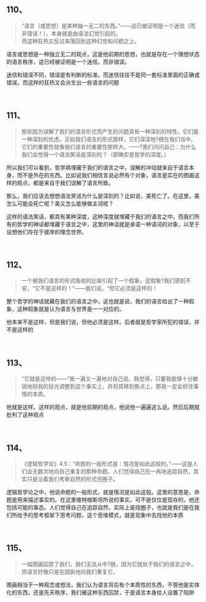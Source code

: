 <h2>110、</h2><blockquote data-pid="KE3-Kjbg">“语言（或思想）是某种独一无二的东西。”——这已被证明是一个迷信（而非错误！），本身就是由语法幻觉引起的。<br>而这种狂热又反过来落回到这种幻觉和问题之上。</blockquote><p data-pid="LJXvtTyu">语言或思想是一种独立无二的观点，这是他前期的思想，也就是存在一个理想状态的语言秩序，这已经被证明是一个迷信。而非错误。</p><p data-pid="UxJFy39T">迷信和错误不同，错误是有判断的标准。而迷信往往不是同一套标准里面的正确或错误。而这样的狂热又会派生出一些语言的问题</p><p><br></p><h2>111、</h2><blockquote data-pid="0-dbgver">那些因为误解了我们的语言形式而产生的问题具有一种深刻的特性。它们是一种深刻的忧虑。正如我们语言的形式那样，它们深深地?根在我们当中。它们的重要性就像我们语言的重要性那样大。——?我们问问自己：为什么我们会觉得一个语法笑话是深刻的？（那确实是哲学的深度。）</blockquote><p data-pid="lFTALPnM">所以我们可以看到，哲学病埋藏于我们的语言之中，误解的冲动就来自于语言本身，而不是外在的东西。比如说我们相信言说必然有个对象，语言是实在的图画这样的观点，都是来自于我们误解了语言所致。</p><p data-pid="UUNStqal">那么，我们应该去想想语法笑话为什么是深刻的？比如说，美死亡了。在这里，美怎么可能会死亡呢？美又怎么能够做主词呢？</p><p data-pid="m2_lx65G">这样的语法笑话，都具有某种深度，这种深度就埋藏于我们的语言之中。而我们所有的哲学的神话都埋藏于语言之中，这里的神话就是承诺一种语词的对象，以至于设想他们存在于彼岸的理念世界。</p><p><br></p><h2>112、</h2><blockquote data-pid="p8rq-gtD">一个被我们语言的形式吸收的比喻引起了一个假象，这假象?我们感到不安，“它不是这样的！”——我们说。“但它必须是这样的！</blockquote><p data-pid="l74aelOg">整个哲学的神话就藏在我们的语言之中，这也就是说，我们的语言给出了一种假象，这种假象就是认为语言与世界是一一对应的。</p><p data-pid="fMwf_2QC">他本来不是这样，但是我们说，但他必须是这样。后者就是哲学家所犯的错误，并不是这样的</p><p><br></p><h2>113、</h2><blockquote data-pid="FQV5uISr">“它就是这样的——”我一遍又一遍地对自己说。我觉得，只要我能够十分敏锐地将我的目光调整到这个事实上，并将其移到焦点上，那我一定会抓住事情的本质。</blockquote><p data-pid="1NO98cfq">他就是这样。这样的观点，就是他前期的观点，他说他一遍遍这么说。然后后期就批判了这种观点</p><p><br></p><h2>114、</h2><blockquote data-pid="bMmAOcuE">《逻辑哲学论》4.5：“命题的一般形式是：情况是如此这般的。”——这是人们会无数次地向自己重复的那种命题。人们觉得自己在一再地追踪自然，其实只是沿着我们考察自然的形式兜圈子。</blockquote><p data-pid="XD05hK9T">逻辑哲学论之中，他说命题的一般形式，就是情况是如此这般。这里的意思是，命题是用来描述事实的。在这里维特根斯坦所说的事实，可不是仅仅是现存的，他还包括可能的事态。人们觉得自己在追踪自然，实际上是绕圈子，也就是我们是在我们所给予的思考框架下思考问题，这个思维模式，就是现象中去找他的本质</p><p><br></p><h2>115、</h2><blockquote data-pid="ImgN7k69">一幅图画囚禁了我们。我们无法从中?脱，因为它就处于我们的语言之中，而语言好像只是在固执地向我们重复它。</blockquote><p data-pid="e1Z9cWk3">图画相当于一种观念或想法，我们认为语言背后有个本质性的东西，不管他是实体化的东西，还是先天秩序，我们被这种东西囚禁，于是语言本身给人设置了陷阱</p>